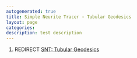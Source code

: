 ```yaml
---
autogenerated: true
title: Simple Neurite Tracer › Tubular Geodesics
layout: page
categories: 
description: test description
---
```


1.  REDIRECT [SNT: Tubular Geodesics](SNT__Tubular_Geodesics)
